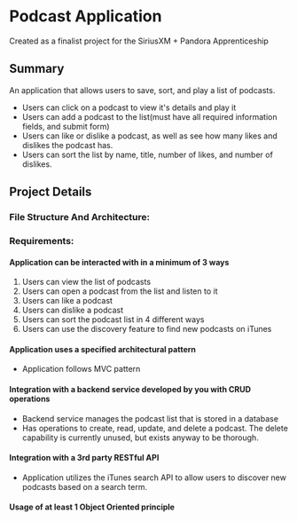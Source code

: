 # Podcast Application
Created as a finalist project for the SiriusXM + Pandora Apprenticeship

## Summary
An application that allows users to save, sort, and play a list of podcasts.
* Users can click on a podcast to view it's details and play it
* Users can add a podcast to the list(must have all required information fields, and submit form)
* Users can like or dislike a podcast, as well as see how many likes and dislikes the podcast has.
* Users can sort the list by name, title, number of likes, and number of dislikes.

## Project Details

### File Structure And Architecture:


### Requirements:
#### Application can be interacted with in a minimum of 3 ways
1. Users can view the list of podcasts
2. Users can open a podcast from the list and listen to it
3. Users can like a podcast
4. Users can dislike a podcast
5. Users can sort the podcast list in 4 different ways
6. Users can use the discovery feature to find new podcasts on iTunes

#### Application uses a specified architectural pattern
* Application follows MVC pattern

#### Integration with a backend service developed by you with CRUD operations
* Backend service manages the podcast list that is stored in a database
* Has operations to create, read, update, and delete a podcast. 
  The delete capability is currently unused, but exists anyway to be thorough.

#### Integration with a 3rd party RESTful API
* Application utilizes the iTunes search API to allow users to discover new podcasts based on a search term.

#### Usage of at least 1 Object Oriented principle